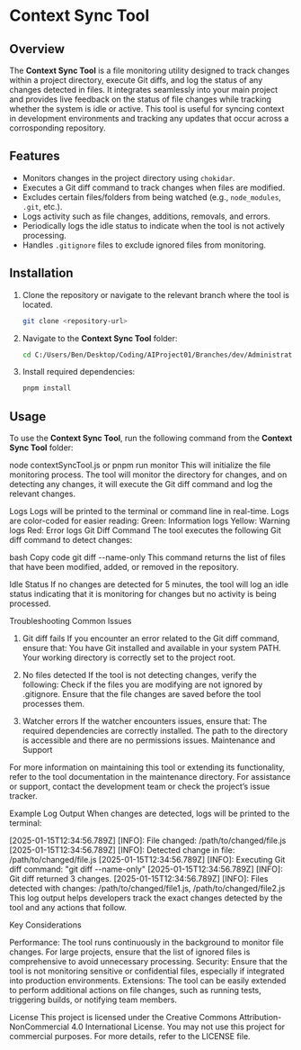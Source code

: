 # Context Sync Tool

## Overview

The **Context Sync Tool** is a file monitoring utility designed to track changes within a project directory, execute Git diffs, and log the status of any changes detected in files. It integrates seamlessly into your main project and provides live feedback on the status of file changes while tracking whether the system is idle or active. This tool is useful for syncing context in development environments and tracking any updates that occur across a corrosponding repository.

## Features

- Monitors changes in the project directory using `chokidar`.
- Executes a Git diff command to track changes when files are modified.
- Excludes certain files/folders from being watched (e.g., `node_modules`, `.git`, etc.).
- Logs activity such as file changes, additions, removals, and errors.
- Periodically logs the idle status to indicate when the tool is not actively processing.
- Handles `.gitignore` files to exclude ignored files from monitoring.

## Installation

1. Clone the repository or navigate to the relevant branch where the tool is located.

    ```bash
    git clone <repository-url>
    ```

2. Navigate to the **Context Sync Tool** folder:

    ```bash
    cd C:/Users/Ben/Desktop/Coding/AIProject01/Branches/dev/Administrative_Actions/Other_Tools/Context_Sync_Tool
    ```

3. Install required dependencies:

    ```bash
    pnpm install
    ```

## Usage

To use the **Context Sync Tool**, run the following command from the **Context Sync Tool** folder:

node contextSyncTool.js or pnpm run monitor
This will initialize the file monitoring process. The tool will monitor the directory for changes, and on detecting any changes, it will execute the Git diff command and log the relevant changes.

Logs
Logs will be printed to the terminal or command line in real-time.
Logs are color-coded for easier reading:
Green: Information logs
Yellow: Warning logs
Red: Error logs
Git Diff Command
The tool executes the following Git diff command to detect changes:

bash
Copy code
git diff --name-only
This command returns the list of files that have been modified, added, or removed in the repository.

Idle Status
If no changes are detected for 5 minutes, the tool will log an idle status indicating that it is monitoring for changes but no activity is being processed.

Troubleshooting
Common Issues

1. Git diff fails
If you encounter an error related to the Git diff command, ensure that:
You have Git installed and available in your system PATH.
Your working directory is correctly set to the project root.

2. No files detected
If the tool is not detecting changes, verify the following:
Check if the files you are modifying are not ignored by .gitignore.
Ensure that the file changes are saved before the tool processes them.

3. Watcher errors
If the watcher encounters issues, ensure that:
The required dependencies are correctly installed.
The path to the directory is accessible and there are no permissions issues.
Maintenance and Support

For more information on maintaining this tool or extending its functionality, refer to the tool documentation in the maintenance directory.
For assistance or support, contact the development team or check the project’s issue tracker.

Example Log Output
When changes are detected, logs will be printed to the terminal:

[2025-01-15T12:34:56.789Z] [INFO]: File changed: /path/to/changed/file.js
[2025-01-15T12:34:56.789Z] [INFO]: Detected change in file: /path/to/changed/file.js
[2025-01-15T12:34:56.789Z] [INFO]: Executing Git diff command: "git diff --name-only"
[2025-01-15T12:34:56.789Z] [INFO]: Git diff returned 3 changes.
[2025-01-15T12:34:56.789Z] [INFO]: Files detected with changes: /path/to/changed/file1.js, /path/to/changed/file2.js
This log output helps developers track the exact changes detected by the tool and any actions that follow.

Key Considerations

Performance: The tool runs continuously in the background to monitor file changes. For large projects, ensure that the list of ignored files is comprehensive to avoid unnecessary processing.
Security: Ensure that the tool is not monitoring sensitive or confidential files, especially if integrated into production environments.
Extensions: The tool can be easily extended to perform additional actions on file changes, such as running tests, triggering builds, or notifying team members.

License
This project is licensed under the Creative Commons Attribution-NonCommercial 4.0 International License.
You may not use this project for commercial purposes. For more details, refer to the LICENSE file.

